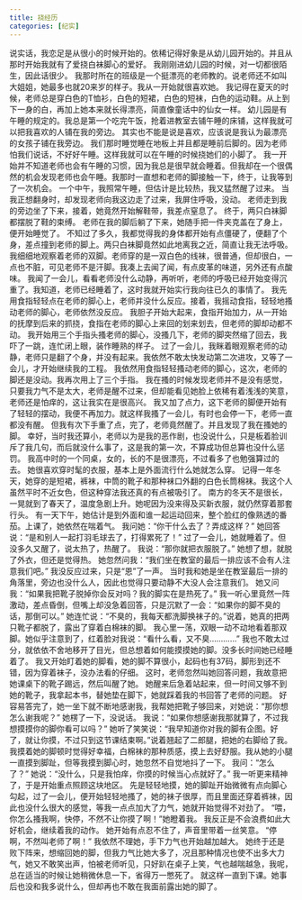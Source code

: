 ```yaml
---
title: 挠经历
categories: [纪实]
---
```


说实话，我恋足是从很小的时候开始的。依稀记得好象是从幼儿园开始的。并且从那时开始我就有了爱挠白袜脚心的爱好。 我刚刚进幼儿园的时候，对一切都很陌生，因此话很少。 我那时所在的班级是一个挺漂亮的老师教的。说老师还不如叫大姐姐，她最多也就20来岁的样子。我从一开始就很喜欢她。 我记得在夏天的时候，老师总是穿白色的T恤衫，白色的短裙，白色的短袜，白色的运动鞋。从上到下一身的白，再加上她本来就长得漂亮，简直像童话中的仙女一样。 幼儿园是有午睡的规定的。我总是第一个吃完午饭，抢着进教室去铺午睡的床铺，这样我就可以把我喜欢的人铺在我的旁边。 其实也不能是说是喜欢，应该说是我认为最漂亮的女孩子铺在我旁边。 我们那时睡觉睡在地板上并且都是睡前后脚的。因为老师怕我们说话，不好好午睡。这样我就可以在午睡的时候挠她们的小脚了。 我一开始并不知道老师也会有午睡的习惯，因为我总是很早就会睡着。但我却在一个很偶然的机会发现老师也会午睡。我那时一直想和老师的脚接触一下，终于，让我等到了一次机会。 一个中午，我照常午睡，但估计是比较热，我又猛然醒了过来。 当我正想翻身时，却发现老师向我这边走了过来，我屏住呼吸，没动。 老师走到我的旁边坐了下来，接着，她竟然开始解鞋带，我差点窒息了。 终于，两只白袜脚都摆脱了鞋的束缚。 老师在我的脚后躺了下来，她随手把一件夹克盖在了身上，便开始睡觉了。 不知过了多久，我都觉得我的身体都开始有点僵硬了，便翻了个身，差点撞到老师的脚上。两只白袜脚竟然如此地离我之近，简直让我无法呼吸。 我细细地观察着老师的双脚。老师穿的是一双白色的线袜，很普通，但却很白，一点也不脏，可见老师不是汗脚。我凑上去闻了闻，有点皮革的味道，另外还有点酸味。 我闻了一会儿，看看老师没什么动静，再听听，老师的呼吸已经开始变得沉重了。我知道，老师已经睡着了，这时我就开始实行我向往已久的事情了。 我先用食指轻轻点在老师的脚心上，老师并没什么反应。接着，我摇动食指，轻轻地搔动老师的脚心，老师依然没反应。 我胆子开始大起来，食指开始加力，从一开始的抚摩到后来的抓挠，食指在老师的脚心上来回的划来划去，但老师的脚却动都不动。 我开始用三个手指头搔老师的脚心，没搔几下，老师的脚突然缩了回去，我吓了一跳，连忙闭上眼，装作睡熟的样子。 过了一会儿，我眯着眼观察老师的动静，老师只是翻了个身，并没有起来。我依然不敢太快发动第二次进攻，又等了一会儿，才开始继续我的工程。 我依然用食指轻轻搔动老师的脚心，这次，老师的脚还是没动。我再次用上了三个手指。 我在搔的时候发现老师并不是没有感觉，只要我力气不是太大，老师是醒不过来，但却能看见她脸上依稀有着浅浅的笑意，老师还是怕痒的，这让我实在是很高兴。 我又加了点力，这下老师的脚便开始有了轻轻的摆动，我便不再加力。就这样我搔了一会儿，有时也会停一下，老师一直都没有醒。 但我有次下手重了点，完了，老师竟然醒了。并且发现了我在搔她的脚。 幸好，当时我还算小，老师以为是我的恶作剧，也没说什么，只是板着脸训斥了我几句，而后就没什么事了，这是我的第一次，不算成功但总算也没什么惩罚。 我高中时的一个同桌，女的，长的不是很漂亮，不过看多了也勉强算过的去。 她很喜欢穿时髦的衣服，基本上是外面流行什么她就怎么穿。 记得一年冬天，她穿的是短裙，裤袜，中筒的靴子和那种袜口外翻的白色长筒棉袜。我这个人虽然平时不近女色，但这种穿法我还真的有点被吸引了。 南方的冬天不是很长，一晃就到了春天了，温度急剧上升。她呢因为没来得及买新衣服，就仍然穿着那套行头。 有一天下午，她估计是到外面和谁一起运动回来，整个脸红的像熟透的番茄。上课了，她依然在喘着气。 我问她：“你干什么去了？弄成这样？” 她回答说：“是和别人一起打羽毛球去了，打得累死了！” 过了一会儿，她就睡着了。但没多久又醒了，说太热了，热醒了。 我说：“那你就把衣服脱了。” 她想了想，就脱了外衣，但还是觉得热。 她忽然问我：“我们坐在教室的最后一排应该不会有人注意我们吧。” 我没反应过来，只是“恩”了一声。 当时我和她是坐在教室最后一排的角落里，旁边也没什么人，因此也觉得只要动静不大没人会注意我们。 她又问我：“如果我把靴子脱掉你会反对吗？我的脚实在是热死了。” 我一听心里竟然一阵激动，差点昏倒，但嘴上却没急着回答，只是沉默了一会：“如果你的脚不臭的话，那倒可以。” 她连忙说：“不臭的，我每天都洗脚换袜子的。”说着，她真的把两只靴子都脱了，露出了穿着白棉袜的脚。 我心里一荡，双眼一动不动地看着那双脚。她似乎注意到了，红着脸对我说：“看什么看，又不臭…………” 我也不敢太过分，就依依不舍地移开了目光，但总想着如何能摸摸她的脚。没多长时间她已经睡着了。 我又开始盯着她的脚看，她的脚不算很小，起码也有37码，脚形到还不错，因为穿着袜子，没办法看的仔细。 这时，老师忽然叫她回答问题，我故意把她课桌下的靴子踢远，然后叫醒了她。 她醒来后急着站起来，但一时间又够不到她的靴子，我拿起本书，替她垫在脚下，她就踩着我的书回答了老师的问题。 好容易答完了，她一坐下就不断地感谢我，我帮她把靴子够回来，对她说：“那你想怎么谢我呢？” 她楞了一下，没说话。 我说：“如果你想感谢我那就算了，不过我想摸摸你的脚你看可以吗？” 她听了笑笑说：“我早知道你对我的脚有企图。好了，就让你摸，不过只到这节课结束啊。”说着翘起了二郎腿，把她的右脚给了我。 我摸着她的脚顿时觉得好幸福，白棉袜的那种质感，摸上去好舒服。我从她的小腿一直摸到脚趾，但等我摸到脚心时，她忽然不自觉地抖了一下。 我问：“怎么了？” 她说：“没什么，只是我怕痒，你摸的时候当心点就好了。” 我一听更来精神了，于是开始重点照顾这块地区。 先是轻轻地摸，她的脚趾开始微微有点向脚心勾起，过了一会儿，便开始轻轻地搔了，她的袜子很厚，而且里面还穿着裤袜，因此也没什么很大的感觉，等我一点点加大了力气，她就开始觉得不对劲了。 “喂，你怎么搔我啊，快停，不然不让你摸了啊！”她瞪着我。 我反正是不会浪费如此大好机会，继续着我的动作。 她开始有点忍不住了，声音里带着一丝笑意。 “停啊，不然叫老师了啊！” 我依然不理她，手下力气也开始越加越大。 她终于还是败下阵来，想缩回她的脚，但我力气比她大多了，况且那种情况也使不出多大力气，她又不敢笑出声，怕被老师听见，只好趴在桌子上笑，气也越喘越急，我呢，总在适当的时候让她稍微休息一下，省得万一憋死了。 就这样一直到下课。她事后也没和我多说什么，但却再也不敢在我面前露出她的脚了。